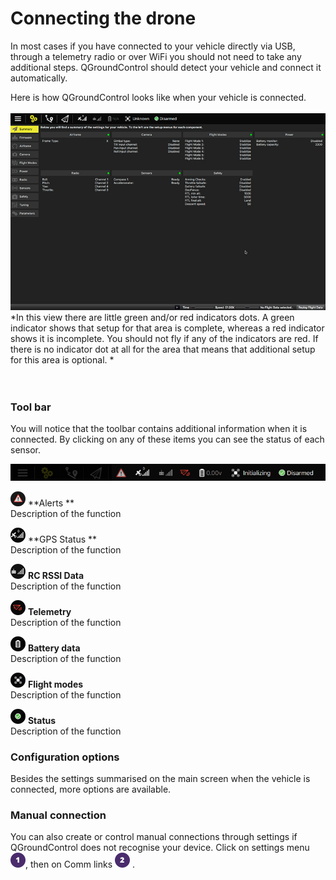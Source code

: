 # Connecting the drone
In most cases if you have connected to your vehicle directly via USB, through a telemetry radio or over WiFi you should not need to take any additional steps. QGroundControl should detect your vehicle and connect it automatically.

Here is how QGroundControl looks like when your vehicle is connected.
<br>
<br>
![](02_connecting_the_drone_screen.jpg)
*In this view there are little green and/or red indicators dots. A green indicator shows that setup for that area is complete, whereas a red indicator shows it is incomplete. You should not fly if any of the indicators are red. If there is no indicator dot at all for the area that means that additional setup for this area is optional. *
<br>
<br>
<br>
### Tool bar
You will notice that the toolbar contains additional information when it is connected. By clicking on any of these items you can see the status of each sensor. 

![](02_connecting_the_drone_menu.jpg)

![](02_ic_connecting_the_drone_screen_alerts.png) **Alerts **
<br>Description of the function

![](02_ic_connecting_the_drone_screen_gps.png) **GPS Status **
<br>Description of the function

![](02_ic_connecting_the_drone_screen_rc.png) **RC RSSI Data** 
<br>Description of the function

![](02_ic_connecting_the_drone_screen_telemetry.png) **Telemetry**
<br>Description of the function

![](02_ic_connecting_the_drone_screen_battery.png) **Battery data**
<br>Description of the function

![](02_ic_connecting_the_drone_screen_flight-modes.png) **Flight modes**
<br>Description of the function

![](02_ic_connecting_the_drone_screen_status.png) **Status**
<br>Description of the function


### Configuration options


Besides the settings summarised on the main screen when the vehicle is connected, more options are available. 



### Manual connection
You can also create or control manual connections through settings if QGroundControl does not recognise your device.
Click on settings menu ![](01.png), then on Comm links ![](02.png) . 
[](connectingthe_drone_md.md)